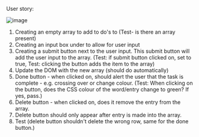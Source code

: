 User story:

![image](https://user-images.githubusercontent.com/78818760/200645408-b7fa6c68-459e-437e-9678-8e5260eb97a1.png)



1) Creating an empty array to add to do's to (Test- is there an array present)
2) Creating an input box under to allow for user input 
3) Creating a submit button next to the user input. This submit button will add the user input to the array. (Test: if submit button clicked on, set to true, Test: clicking the button adds the item to the array)
4) Update the DOM with the new array (should do automatically)
5) Done button - when clicked on, should alert the user that the task is complete - e.g. crossing over or change colour. (Test: When clicking on the button, does the CSS colour of the word/entry change to green? If yes, pass.)
6) Delete button - when clicked on, does it remove the entry from the array.
7) Delete button should only appear after entry is made into the array.
8) Test (delete button shouldn't delete the wrong row, same for the done button.)
